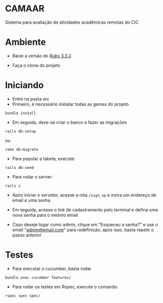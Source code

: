 # CAMAAR

Sistema para avaliação de atividades acadêmicas remotas do CIC

# Ambiente

- Baixe a versão do [Ruby 3.3.3](https://www.ruby-lang.org/en/downloads/)

- Faça o clone do projeto

# Iniciando

- Entre na pasta src
- Primeiro, é necessário instalar todas as gemas do projeto

```
bundle install
```

- Em seguida, deve-se criar o banco e fazer as migrações

```
rails db:setup
```
ou

```
rake db:migrate
```

- Para popular a tabela, execute:

```
rails db:seed
```

- Para rodar o server: 
```
rails s
```

- Após iniciar o servidor, acesse a rota ```/sign_up``` e insira um endereço de email e uma senha

- Em seguida, acesse o link de cadastramento pelo terminal e defina uma nova senha para o mesmo email

- Caso deseje logar como admin, clique em "Esqueceu a senha?" e use o email "admin@email.com" para redefinição, após isso, basta repetir o passo anterior

# Testes

- Para executar o cucumber, basta rodar

```
bundle exec cucumber features/
```

- Para rodar os testes em Rspec, execute o comando:

```
rspec spec spec/
```